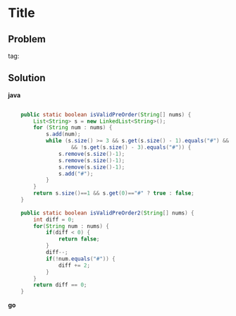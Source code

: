 # Title## Problemtag:## Solution**java**```java		public static boolean isValidPreOrder(String[] nums) {		List<String> s = new LinkedList<String>();		for (String num : nums) {			s.add(num);			while (s.size() >= 3 && s.get(s.size() - 1).equals("#") && s.get(s.size() - 2).equals("#")					&& !s.get(s.size() - 3).equals("#")) {				s.remove(s.size()-1);				s.remove(s.size()-1);				s.remove(s.size()-1);				s.add("#");			}		}		return s.size()==1 && s.get(0)=="#" ? true : false;	}		public static boolean isValidPreOrder2(String[] nums) {		int diff = 0;		for(String num : nums) {			if(diff < 0) {				return false;			}			diff--;			if(!num.equals("#")) {				diff += 2;			}		}		return diff == 0;	}```**go**```go```